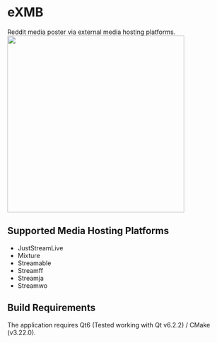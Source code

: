 # eXMB
Reddit media poster via external media hosting platforms.<br/>
<img src="https://user-images.githubusercontent.com/62310242/149079634-507a6d9a-73ba-4aeb-8be3-936c1c0829fa.png" width="400">

## Supported Media Hosting Platforms
* JustStreamLive
* Mixture
* Streamable
* Streamff
* Streamja
* Streamwo

## Build Requirements
The application requires Qt6 (Tested working with Qt v6.2.2) / CMake (v3.22.0).
